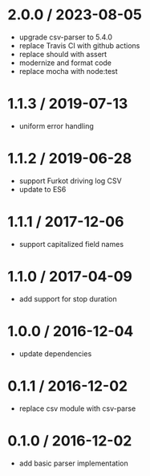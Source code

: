 
2.0.0 / 2023-08-05
==================

 * upgrade csv-parser to 5.4.0
 * replace Travis CI with github actions
 * replace should with assert
 * modernize and format code
 * replace mocha with node:test

1.1.3 / 2019-07-13
==================

 * uniform error handling

1.1.2 / 2019-06-28
==================

 * support Furkot driving log CSV
 * update to ES6

1.1.1 / 2017-12-06
==================

 * support capitalized field names

1.1.0 / 2017-04-09
==================

 * add support for stop duration

1.0.0 / 2016-12-04
==================

 * update dependencies

0.1.1 / 2016-12-02
==================

 * replace csv module with csv-parse

0.1.0 / 2016-12-02
==================

 * add basic parser implementation
